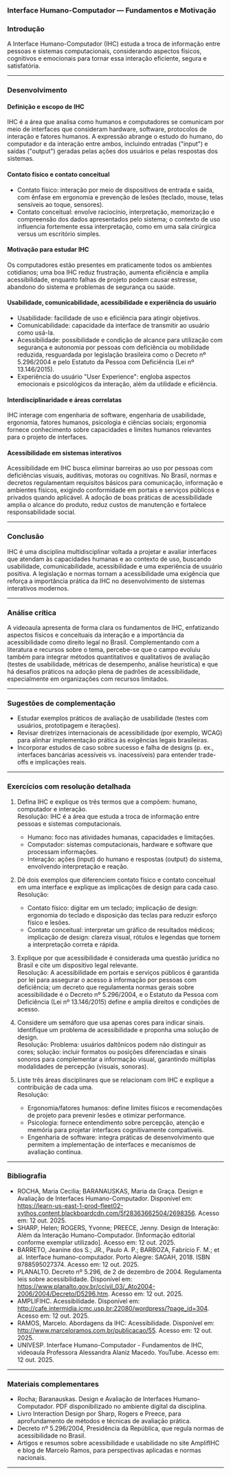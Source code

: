 ﻿### Interface Humano-Computador — Fundamentos e Motivação

### Introdução
A Interface Humano-Computador (IHC) estuda a troca de informação entre pessoas e sistemas computacionais, considerando aspectos físicos, cognitivos e emocionais para tornar essa interação eficiente, segura e satisfatória.

---

### Desenvolvimento

#### Definição e escopo de IHC
IHC é a área que analisa como humanos e computadores se comunicam por meio de interfaces que consideram hardware, software, protocolos de interação e fatores humanos. A expressão abrange o estudo do humano, do computador e da interação entre ambos, incluindo entradas ("input") e saídas ("output") geradas pelas ações dos usuários e pelas respostas dos sistemas.

#### Contato físico e contato conceitual
- Contato físico: interação por meio de dispositivos de entrada e saída, com ênfase em ergonomia e prevenção de lesões (teclado, mouse, telas sensíveis ao toque, sensores).  
- Contato conceitual: envolve raciocínio, interpretação, memorização e compreensão dos dados apresentados pelo sistema; o contexto de uso influencia fortemente essa interpretação, como em uma sala cirúrgica versus um escritório simples.

#### Motivação para estudar IHC
Os computadores estão presentes em praticamente todos os ambientes cotidianos; uma boa IHC reduz frustração, aumenta eficiência e amplia acessibilidade, enquanto falhas de projeto podem causar estresse, abandono do sistema e problemas de segurança ou saúde.

#### Usabilidade, comunicabilidade, acessibilidade e experiência do usuário
- Usabilidade: facilidade de uso e eficiência para atingir objetivos.  
- Comunicabilidade: capacidade da interface de transmitir ao usuário como usá-la.  
- Acessibilidade: possibilidade e condição de alcance para utilização com segurança e autonomia por pessoas com deficiência ou mobilidade reduzida, resguardada por legislação brasileira como o Decreto nº 5.296/2004 e pelo Estatuto da Pessoa com Deficiência (Lei nº 13.146/2015).  
- Experiência do usuário "User Experience": engloba aspectos emocionais e psicológicos da interação, além da utilidade e eficiência.

#### Interdisciplinaridade e áreas correlatas
IHC interage com engenharia de software, engenharia de usabilidade, ergonomia, fatores humanos, psicologia e ciências sociais; ergonomia fornece conhecimento sobre capacidades e limites humanos relevantes para o projeto de interfaces.

#### Acessibilidade em sistemas interativos
Acessibilidade em IHC busca eliminar barreiras ao uso por pessoas com deficiências visuais, auditivas, motoras ou cognitivas. No Brasil, normas e decretos regulamentam requisitos básicos para comunicação, informação e ambientes físicos, exigindo conformidade em portais e serviços públicos e privados quando aplicável. A adoção de boas práticas de acessibilidade amplia o alcance do produto, reduz custos de manutenção e fortalece responsabilidade social.

---

### Conclusão
IHC é uma disciplina multidisciplinar voltada a projetar e avaliar interfaces que atendam às capacidades humanas e ao contexto de uso, buscando usabilidade, comunicabilidade, acessibilidade e uma experiência de usuário positiva. A legislação e normas tornam a acessibilidade uma exigência que reforça a importância prática da IHC no desenvolvimento de sistemas interativos modernos.

---

### Análise crítica
A videoaula apresenta de forma clara os fundamentos de IHC, enfatizando aspectos físicos e conceituais da interação e a importância da acessibilidade como direito legal no Brasil. Complementando com a literatura e recursos sobre o tema, percebe-se que o campo evoluiu também para integrar métodos quantitativos e qualitativos de avaliação (testes de usabilidade, métricas de desempenho, análise heurística) e que há desafios práticos na adoção plena de padrões de acessibilidade, especialmente em organizações com recursos limitados.

---

### Sugestões de complementação
- Estudar exemplos práticos de avaliação de usabilidade (testes com usuários, prototipagem e iterações).  
- Revisar diretrizes internacionais de acessibilidade (por exemplo, WCAG) para alinhar implementação prática às exigências legais brasileiras.  
- Incorporar estudos de caso sobre sucesso e falha de designs (p. ex., interfaces bancárias acessíveis vs. inacessíveis) para entender trade-offs e implicações reais.

---

### Exercícios com resolução detalhada

1. Defina IHC e explique os três termos que a compõem: humano, computador e interação.  
   Resolução: IHC é a área que estuda a troca de informação entre pessoas e sistemas computacionais.  
   - Humano: foco nas atividades humanas, capacidades e limitações.  
   - Computador: sistemas computacionais, hardware e software que processam informações.  
   - Interação: ações (input) do humano e respostas (output) do sistema, envolvendo interpretação e reação.

2. Dê dois exemplos que diferenciem contato físico e contato conceitual em uma interface e explique as implicações de design para cada caso.  
   Resolução:  
   - Contato físico: digitar em um teclado; implicação de design: ergonomia do teclado e disposição das teclas para reduzir esforço físico e lesões.  
   - Contato conceitual: interpretar um gráfico de resultados médicos; implicação de design: clareza visual, rótulos e legendas que tornem a interpretação correta e rápida.

3. Explique por que acessibilidade é considerada uma questão jurídica no Brasil e cite um dispositivo legal relevante.  
   Resolução: A acessibilidade em portais e serviços públicos é garantida por lei para assegurar o acesso à informação por pessoas com deficiência; um decreto que regulamenta normas gerais sobre acessibilidade é o Decreto nº 5.296/2004, e o Estatuto da Pessoa com Deficiência (Lei nº 13.146/2015) define e amplia direitos e condições de acesso.

4. Considere um semáforo que usa apenas cores para indicar sinais. Identifique um problema de acessibilidade e proponha uma solução de design.  
   Resolução: Problema: usuários daltônicos podem não distinguir as cores; solução: incluir formatos ou posições diferenciadas e sinais sonoros para complementar a informação visual, garantindo múltiplas modalidades de percepção (visuais, sonoras).

5. Liste três áreas disciplinares que se relacionam com IHC e explique a contribuição de cada uma.  
   Resolução:  
   - Ergonomia/fatores humanos: define limites físicos e recomendações de projeto para prevenir lesões e otimizar performance.  
   - Psicologia: fornece entendimento sobre percepção, atenção e memória para projetar interfaces cognitivamente compatíveis.  
   - Engenharia de software: integra práticas de desenvolvimento que permitem a implementação de interfaces e mecanismos de avaliação contínua.

---

### Bibliografia
- ROCHA, Maria Cecilia; BARANAUSKAS, Maria da Graça. Design e Avaliação de Interfaces Humano-Computador. Disponível em: https://learn-us-east-1-prod-fleet02-xythos.content.blackboardcdn.com/5f28363662504/2698356. Acesso em: 12 out. 2025.  
- SHARP, Helen; ROGERS, Yvonne; PREECE, Jenny. Design de Interação: Além da Interação Humano-Computador. [Informação editorial conforme exemplar utilizado]. Acesso em: 12 out. 2025.  
- BARRETO, Jeanine dos S.; JR., Paulo A. P.; BARBOZA, Fabrício F. M.; et al. Interface humano-computador. Porto Alegre: SAGAH, 2018. ISBN 9788595027374. Acesso em: 12 out. 2025.  
- PLANALTO. Decreto nº 5.296, de 2 de dezembro de 2004. Regulamenta leis sobre acessibilidade. Disponível em: https://www.planalto.gov.br/ccivil_03/_Ato2004-2006/2004/Decreto/D5296.htm. Acesso em: 12 out. 2025.  
- AMPLIFIHC. Acessibilidade. Disponível em: http://cafe.intermidia.icmc.usp.br:22080/wordpress/?page_id=304. Acesso em: 12 out. 2025.  
- RAMOS, Marcelo. Abordagens da IHC: Acessibilidade. Disponível em: http://www.marceloramos.com.br/publicacao/55. Acesso em: 12 out. 2025.  
- UNIVESP. Interface Humano-Computador - Fundamentos de IHC, videoaula Professora Alessandra Alaniz Macedo. YouTube. Acesso em: 12 out. 2025.

---

### Materiais complementares
- Rocha; Baranauskas. Design e Avaliação de Interfaces Humano-Computador. PDF disponibilizado no ambiente digital da disciplina.  
- Livro Interaction Design por Sharp, Rogers e Preece, para aprofundamento de métodos e técnicas de avaliação prática.  
- Decreto nº 5.296/2004, Presidência da República, que regula normas de acessibilidade no Brasil.  
- Artigos e resumos sobre acessibilidade e usabilidade no site AmplifIHC e blog de Marcelo Ramos, para perspectivas aplicadas e normas nacionais.

---